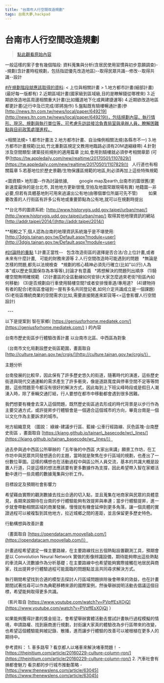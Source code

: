 ```yaml
---
title: "台南市人行空間改造規劃"
tags: 台南大夢,hackpad
---
```


# 台南市人行空間改造規劃

> [點此觀看原始內容](https://g0v.hackpad.tw/EMElzfpLeYl)


一般這樣的案子會有幾個階段:
資料蒐集與分析(含居民使用習慣與初步意願調查)--規劃(含計畫時程規劃，包括指認優先改造地區)--取得民眾共識--修改--取得共識--設計

[#在規劃階段就應該取得的資料](https://g0v.hackpad.tw/ep/search/?q=%23%E5%9C%A8%E8%A6%8F%E5%8A%83%E9%9A%8E%E6%AE%B5%E5%B0%B1%E6%87%89%E8%A9%B2%E5%8F%96%E5%BE%97%E7%9A%84%E8%B3%87%E6%96%99&via=EMElzfpLeYl):
< 上位與相關計畫 >
1.地方都市計畫(細部計畫)(最好每一版都有)
2.近期區域計畫(國家級到區域級,目的是瞭解錢從哪裡來)
3.近期欲改造地區周邊相關重大計畫(比如鐵道地下化或興建捷運等)
4.近期欲改造地區都更計畫(近行中及已完成/即將施作)
5.盤點既有騎樓暢通計畫(參[http://news.ltn.com.tw/news/local/paper/649219](http://news.ltn.com.tw/news/local/paper/649219))，包括規劃內容、執行情形、現況、規劃與執行單位等，可考慮先訪談接洽負責局室與承辦人員，瞭解困難點與目前政策處理進程。

<相關法規>
1.都市計畫法
2.地方都市計畫、自治條例相關法規(各縣市不一)
3.地方都市計畫規範(比如,竹北重劃區規定文教用地臨路必須有20M退縮綠帶)
4.針對涉及空間類型:建築技術規則的適用篇章
比如,會用到騎樓就必須參考相關章節 (可參[https://tw.appledaily.com/new/realtime/20170501/1107829/](https://tw.appledaily.com/new/realtime/20170501/1107829/))
  人行道也有相關篇章
5.若基地位於歷史景觀/生物保護區規範的地區,則必須再加上這些特殊規範

<圖資類>
地形圖--作為討論依據,
        google map及earth,台南市的圖很舊(更新速度最快的是台北市, 其他地方更新很慢,空拍及地圖常跟現場有異)
地籍圖--非必要,但若有具體基地則可用來過濾出公有地(由哪個單位所屬可先不管)
        如果要改善的人行街區有許多公有地或重要節點為公有地,就可以在規劃時提出

**台北市的圖資系統:
[http://www.historygis.udd.gov.taipei/urban/map/](http://www.historygis.udd.gov.taipei/urban/map/)
取得其他地理資訊的網站
[http://addr.taipei/2014/](http://addr.taipei/2014/)

**相較之下,個人認為台南的地理資訊系統幾乎是不堪使用:
[http://3dgis.tainan.gov.tw/Default.aspx?module=user](http://3dgis.tainan.gov.tw/Default.aspx?module=user)

[#討論時的重點](https://g0v.hackpad.tw/ep/search/?q=%23%E8%A8%8E%E8%AB%96%E6%99%82%E7%9A%84%E9%87%8D%E9%BB%9E&via=EMElzfpLeYl)
1.計畫正當性--
  包含改造街區的選擇是否合法/合上位計畫,或者未來有什麼計畫,
  可能的財務來源等
2.人行空間改造時可能遇到的問題
  *無論是怎樣的問題,都先以法規檢查
  *規劃的核心精神必須先行確立(比如"以(行)人為本"或以歷史氛圍保存為本等等),討論才有意義
  *將想解決的問題列出順序
  (1)騎樓空間無明確規範
  (2)計畫區的全區動線如何安排(大家怎麼過來老街?街區內如何移動)
  (3)是否規劃自行車使用騎樓空間?或者安排慢車道/專用道?
  (4)建物持有者的配合(老街區會碰到一屋有多名共同登記者,如何介定共識成立是一個課題)
  (5)老街區傳統商業的空間需求(比如,需要直接開進來卸貨等<=這會影響人行空間設計)

  ---

以下是提案到 智在家鄉( [https://geniusforhome.mediatek.com/](https://geniusforhome.mediatek.com/) ) 的內容


台南市歷史街區步行體驗改善計畫
以台南市北區、中西區為對象


（台南市文化局劃設歷史街區範圍，畫面取自 [http://culture.tainan.gov.tw/crgis/](http://culture.tainan.gov.tw/crgis/)）

主題分析

台南發展的比較早，因此保有了許多歷史悠久的街道，隨著時代的演進，這些歷史街道與現代交通運輸的需求產生了許多衝突，像是道路寬度與停車空間不足等等問題，這些問題至今都沒有很好的解決方式，因此每到上下班尖峰時段或是假日人潮湧入時，除了車輛交通打結，行人要想在都市中移動都會遇到很多困難。

我們想要有機會去深入這個問題，既然歷史街區過去形成的時代背景是以步行作為主要交通方式，或許提昇步行體驗會是一個適合這個城市的方向，畢竟台南是一個以文化作為主要訴求的城市。

地方組織意見
（圖說： 綠線-建議步行區、藍線-公車行經路線、灰色區塊-台南歷史街區 ，畫面取自 [https://kiang.github.io/tainan\_basecode/wc\_lines/](https://kiang.github.io/tainan_basecode/wc_lines/)）

過去參與過中西區公所舉辦的「五年後的中西區 大家出來講」願景工作坊，在工作坊中與民眾共同發想適合的主題，當時就是聚焦在步行區域的規劃，也產出了一份數位草圖。這樣的構想也在活動過程中與區公所人員交流，基本的共識大概是設置人行道，只是這樣的想法應該要有更多數據作為支撐，因此希望帶入智在家鄉活動中進行一些具體的數據蒐集與分析工作。

目標設定及預期社會影響力

希望藉由實際的觀測數據去找出合適的切入點，並且蒐集在地商家與民眾的具體意見，長期來說期待在台南的步行體驗能夠有效提昇與串連；當步行體驗提昇，進一步就會帶動相關區域的商業發展，慢慢就有機會延伸到更多角落，讓一個具體的實證過程可以被複製到其他地方，拉近城鄉之間的差距，並且保留更多歷史特色。

行動構想與改善計畫

（畫面取自 [https://opendatacam.moovellab.com/](https://opendatacam.moovellab.com/)）

計畫過程希望選定一條主要路線，在主要路線找出五個熱點設置觀測工具，預期會是以 Convolution Neural Network 實做的影像辨識設備，期待能夠帶出這些熱點的車流與人流數據作為分析基礎；在主要路線中也希望能夠實際接觸在地居民與商家，找出提昇步行體驗過程可能面臨的問題點並且共同尋求解決方式。

執行期間希望找到合適的模型去探討人行區域問題排除後會帶來的效益，也在計畫期間試著找尋可以作為典範移轉來源的國際案例，然後舉辦說明活動去倡議這個目標，希望能夠取得更多共識。

（影片取自 [https://www.youtube.com/watch?v=PVpffEsXOjQ](https://www.youtube.com/watch?v=PVpffEsXOjQ) ）

如果能夠獲得計畫的獎金挹注，會希望舉辦實體活動去嘗試計畫執行過程模擬的情境，申請路權、找到廠商進行規劃，封街讓大家真的體驗改為步行區帶來的改變，也希望這個體驗能夠被記錄、散播，進而讓步行體驗的改善可以被根植在更多人的期待中。

參考資料：
1\. 車多路窄？看京都人以堵車來解決堵車問題！ - [https://theinitium.com/article/20160229-culture-column-ron/](https://theinitium.com/article/20160229-culture-column-ron/)
2\. 汽車社會有損都會魅力 看京都的步行城市推動策略 - [https://www.thenewslens.com/article/63045](https://www.thenewslens.com/article/63045)

